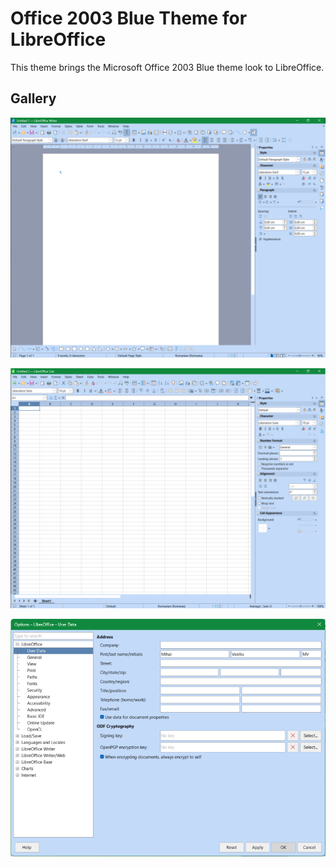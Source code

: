 # Office 2003 Blue Theme for LibreOffice 

This theme brings the Microsoft Office 2003 Blue theme look to LibreOffice.

## Gallery

![Theme Writer](assets/theme-writer.png)


![Theme Calc](assets/theme-calc.png)


![Options Dialog](assets/theme-options-dialog.png)
